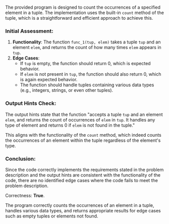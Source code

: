 The provided program is designed to count the occurrences of a specified element in a tuple. The implementation uses the built-in `count` method of the tuple, which is a straightforward and efficient approach to achieve this.

### Initial Assessment:
1. **Functionality**: The function `func_1(tup, elem)` takes a tuple `tup` and an element `elem`, and returns the count of how many times `elem` appears in `tup`. 
2. **Edge Cases**: 
   - If `tup` is empty, the function should return 0, which is expected behavior.
   - If `elem` is not present in `tup`, the function should also return 0, which is again expected behavior.
   - The function should handle tuples containing various data types (e.g., integers, strings, or even other tuples).

### Output Hints Check:
The output hints state that the function "accepts a tuple `tup` and an element `elem`, and returns the count of occurrences of `elem` in `tup`. It handles any type of element and returns 0 if `elem` is not found in the tuple." 

This aligns with the functionality of the `count` method, which indeed counts the occurrences of an element within the tuple regardless of the element's type.

### Conclusion:
Since the code correctly implements the requirements stated in the problem description and the output hints are consistent with the functionality of the code, there are no identified edge cases where the code fails to meet the problem description.

Correctness: **True**. 

The program correctly counts the occurrences of an element in a tuple, handles various data types, and returns appropriate results for edge cases such as empty tuples or elements not found.